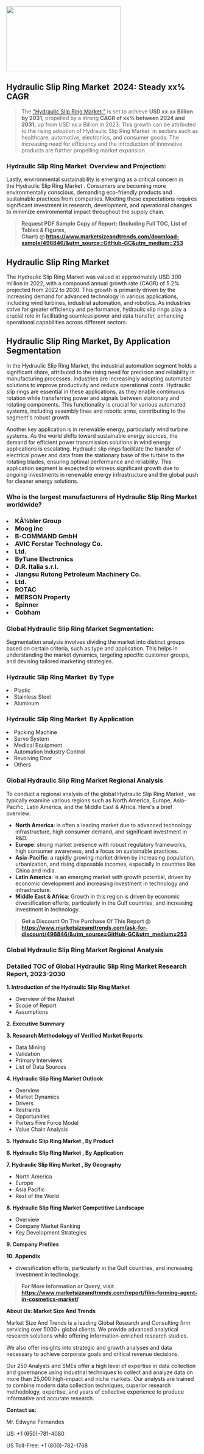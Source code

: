 <p><img class="alignnone size-medium wp-image-20088" src="https://ffe5etoiles.com/wp-content/uploads/2024/12/MST1-300x171.png" alt="" width="300" height="171" /></p><h2 id="ember46" class="ember-view reader-text-block__heading-2">Hydraulic Slip Ring Market &nbsp;2024: Steady&nbsp;xx% CAGR</h2><blockquote id="ember47" class="ember-view reader-text-block__blockquote">The&nbsp;<a class="app-aware-link " href="https://www.marketsizeandtrends.com/download-sample/496846/&utm_source=GitHub-GC&utm_medium=253" target="_blank" data-test-app-aware-link="">"Hydraulic Slip Ring Market "</a>&nbsp;is set to achieve&nbsp;<strong>USD&nbsp;xx.xx&nbsp;Billion by 2031,</strong>&nbsp;propelled by a strong&nbsp;<strong>CAGR of&nbsp;xx% between 2024 and 2031,</strong>&nbsp;up from USD xx.x Billion in 2023. This growth can be attributed to the rising adoption of&nbsp;Hydraulic Slip Ring Market &nbsp;in sectors such as healthcare, automotive, electronics, and consumer goods. The increasing need for efficiency and the introduction of innovative products are further propelling market expansion.</blockquote><h3 id="ember48" class="ember-view reader-text-block__heading-3">Hydraulic Slip Ring Market &nbsp;Overview and Projection:</h3><p id="ember49" class="ember-view reader-text-block__paragraph">Lastly, environmental sustainability is emerging as a critical concern in the&nbsp;Hydraulic Slip Ring Market . Consumers are becoming more environmentally conscious, demanding eco-friendly products and sustainable practices from companies. Meeting these expectations requires significant investment in research, development, and operational changes to minimize environmental impact throughout the supply chain.</p><blockquote id="ember50" class="ember-view reader-text-block__blockquote"><strong>Request PDF Sample Copy of Report: (Including Full TOC, List of Tables &amp; Figures, Chart)&nbsp;@&nbsp;<strong><a href="https://www.marketsizeandtrends.com/download-sample/496846/&utm_source=GitHub-GC&utm_medium=253" target="_blank">https://www.marketsizeandtrends.com/download-sample/496846/&utm_source=GitHub-GC&utm_medium=253</a></strong></strong></blockquote><h3 class=""> <h2>Hydraulic Slip Ring Market</h2><p>The Hydraulic Slip Ring Market was valued at approximately USD 300 million in 2022, with a compound annual growth rate (CAGR) of 5.2% projected from 2022 to 2030. This growth is primarily driven by the increasing demand for advanced technology in various applications, including wind turbines, industrial automation, and robotics. As industries strive for greater efficiency and performance, hydraulic slip rings play a crucial role in facilitating seamless power and data transfer, enhancing operational capabilities across different sectors.</p><h2>Hydraulic Slip Ring Market, By Application Segmentation</h2><p>In the Hydraulic Slip Ring Market, the industrial automation segment holds a significant share, attributed to the rising need for precision and reliability in manufacturing processes. Industries are increasingly adopting automated solutions to improve productivity and reduce operational costs. Hydraulic slip rings are essential in these applications, as they enable continuous rotation while transferring power and signals between stationary and rotating components. This functionality is crucial for various automated systems, including assembly lines and robotic arms, contributing to the segment's robust growth.</p><p>Another key application is in renewable energy, particularly wind turbine systems. As the world shifts toward sustainable energy sources, the demand for efficient power transmission solutions in wind energy applications is escalating. Hydraulic slip rings facilitate the transfer of electrical power and data from the stationary base of the turbine to the rotating blades, ensuring optimal performance and reliability. This application segment is expected to witness significant growth due to ongoing investments in renewable energy infrastructure and the global push for cleaner energy solutions.</p></h3><h3 id="" class="">Who is the largest manufacturers of&nbsp;Hydraulic Slip Ring Market worldwide?</h3><h3 class=""></Li><Li>KÃ¼bler Group</Li><Li> Moog inc</Li><Li> B-COMMAND GmbH</Li><Li> AVIC Forstar Technology Co.</Li><Li>Ltd.</Li><Li> ByTune Electronics</Li><Li> D.R. Italia s.r.l.</Li><Li> Jiangsu Rutong Petroleum Machinery Co.</Li><Li> Ltd.</Li><Li> ROTAC</Li><Li> MERSON Property</Li><Li> Spinner</Li><Li> Cobham</h3><h3 id="ember53" class="ember-view reader-text-block__heading-3">Global&nbsp;Hydraulic Slip Ring Market Segmentation:</h3><p id="ember54" class="ember-view reader-text-block__paragraph">Segmentation analysis involves dividing the market into distinct groups based on certain criteria, such as type and application. This helps in understanding the market dynamics, targeting specific customer groups, and devising tailored marketing strategies.</p><h3 id="" class="">Hydraulic Slip Ring Market &nbsp;By Type</h3><p></Li><Li>Plastic</Li><Li> Stainless Steel</Li><Li> Aluminum</p><h3 id="" class="">Hydraulic Slip Ring Market &nbsp;By Application</h3><p class=""></Li><Li>Packing Machine</Li><Li> Servo System</Li><Li> Medical Equipment</Li><Li> Automation Industry Control</Li><Li> Revolving Door</Li><Li> Others</p><h3 id="ember62" class="ember-view reader-text-block__heading-3">Global Hydraulic Slip Ring Market Regional Analysis</h3><p id="ember63" class="ember-view reader-text-block__paragraph">To conduct a regional analysis of the global Hydraulic Slip Ring Market , we typically examine various regions such as North America, Europe, Asia-Pacific, Latin America, and the Middle East &amp; Africa. Here's a brief overview:</p><ul><li><strong>North America</strong>: is often a leading market due to advanced technology infrastructure, high consumer demand, and significant investment in R&amp;D.</li><li><strong>Europe</strong>: strong market presence with robust regulatory frameworks, high consumer awareness, and a focus on sustainable practices.</li><li><strong>Asia-Pacific</strong>: a rapidly growing market driven by increasing population, urbanization, and rising disposable incomes, especially in countries like China and India.</li><li><strong>Latin America</strong>: is an emerging market with growth potential, driven by economic development and increasing investment in technology and infrastructure.</li><li><strong>Middle East &amp; Africa</strong>: Growth in this region is driven by economic diversification efforts, particularly in the Gulf countries, and increasing investment in technology.</li></ul><blockquote id="ember61" class="ember-view reader-text-block__blockquote"><strong>Get a Discount On The Purchase Of This Report @ <strong><a href="https://html-cleaner.com/" target="">https://www.marketsizeandtrends.com/ask-for-discount/496846/&utm_source=GitHub-GC&utm_medium=253</a></strong></strong></blockquote><h3 id="ember62" class="ember-view reader-text-block__heading-3">Global Hydraulic Slip Ring Market Regional Analysis</h3><h3 id="" class="">Detailed TOC of Global Hydraulic Slip Ring Market Research Report, 2023-2030</h3><p id="" class=""><strong>1. Introduction of the Hydraulic Slip Ring Market </strong></p><ul><li>Overview of the Market</li><li>Scope of Report</li><li>Assumptions</li></ul><p id="" class=""><strong>2. Executive Summary</strong></p><p id="" class=""><strong>3. Research Methodology of Verified Market Reports</strong></p><ul><li>Data Mining</li><li>Validation</li><li>Primary Interviews</li><li>List of Data Sources</li></ul><p id="" class=""><strong>4. Hydraulic Slip Ring Market Outlook</strong></p><ul><li>Overview</li><li>Market Dynamics</li><li>Drivers</li><li>Restraints</li><li>Opportunities</li><li>Porters Five Force Model</li><li>Value Chain Analysis</li></ul><p id="" class=""><strong>5. Hydraulic Slip Ring Market , By Product</strong></p><p id="" class=""><strong>6. Hydraulic Slip Ring Market , By Application</strong></p><p id="" class=""><strong>7. Hydraulic Slip Ring Market , By Geography</strong></p><ul><li>North America</li><li>Europe</li><li>Asia Pacific</li><li>Rest of the World</li></ul><p id="" class=""><strong>8. Hydraulic Slip Ring Market Competitive Landscape</strong></p><ul><li>Overview</li><li>Company Market Ranking</li><li>Key Development Strategies</li></ul><p id="" class=""><strong>9. Company Profiles</strong></p><p id="" class=""><strong>10. Appendix</strong></p><ul><li>diversification efforts, particularly in the Gulf countries, and increasing investment in technology.</li></ul><blockquote id="ember65" class="ember-view reader-text-block__blockquote"><strong>For More Information or Query, visit <strong><strong><a href="https://html-cleaner.com/" target="">https://www.marketsizeandtrends.com/report/film-forming-agent-in-cosmetics-market/</a></strong></strong></strong></blockquote><p id="" class=""><strong>About Us: Market Size And Trends</strong></p><p id="" class="">Market Size And Trends is a leading Global Research and Consulting firm servicing over 5000+ global clients. We provide advanced analytical research solutions while offering information-enriched research studies.</p><p id="" class="">We also offer insights into strategic and growth analyses and data necessary to achieve corporate goals and critical revenue decisions.</p><p id="" class="">Our 250 Analysts and SMEs offer a high level of expertise in data collection and governance using industrial techniques to collect and analyze data on more than 25,000 high-impact and niche markets. Our analysts are trained to combine modern data collection techniques, superior research methodology, expertise, and years of collective experience to produce informative and accurate research.</p><p id="" class=""><strong>Contact us:</strong></p><p id="" class="">Mr. Edwyne Fernandes</p><p id="" class="">US: +1 (650)-781-4080</p><p id="" class="">US Toll-Free: +1 (800)-782-1768</p>
